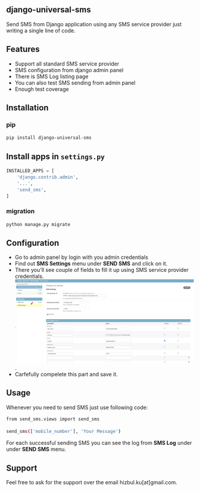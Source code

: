 ## django-universal-sms

Send SMS from Django application using any SMS service provider just writing a single line of code.

## Features

- Support all standard SMS service provider
- SMS configuration from django admin panel
- There is SMS Log listing page
- You can also test SMS sending from admin panel
- Enough test coverage

## Installation

### pip

```bash
pip install django-universal-sms
```

## Install apps in `settings.py`

```python
INSTALLED_APPS = [
    'django.contrib.admin',
    '...',
    'send_sms',
]
```

### migration

```bash
python manage.py migrate
```

## Configuration

- Go to admin panel by login with you admin credentials
- Find out **SMS Settings** menu under **SEND SMS** and click on it.
- There you'll see couple of fields to fill it up using SMS service provider credentials.
  ![Here is the example](/media/SMS_Settings.png).
- Carfefully compelete this part and save it.

## Usage

Whenever you need to send SMS just use following code:

```bash
from send_sms.views import send_sms

send_sms(['mobile_number'], 'Your Message')
```

For each successful sending SMS you can see the log from **SMS Log** under under **SEND SMS** menu.

## Support

Feel free to ask for the support over the email hizbul.ku[at]gmail.com.
